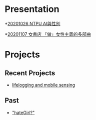 # Presentation
*[20201026 NTPU AI與性別]()

*[20201107 女書店 「做」女性主義的多部曲](https://docs.google.com/presentation/d/e/2PACX-1vRoQ_9iSWQ-28NbUZ1GSQnO5fYu6GmKouy_55RJ9eAeTkSMLE61OEP_oQX0U4cKtOcAqHgApKtq_wiW/pub?start=false&loop=false&delayms=3000)

# Projects

## Recent Projects
* [lifelogging and mobile sensing]()

## Past
* ["hateGirl?"]()

